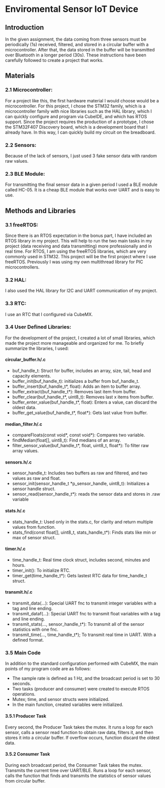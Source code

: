 # Enviromental Sensor IoT Device

## Introduction
In the given assignment, the data coming from three sensors must be periodically (1s) received, filtered, and stored in a circular buffer with a microcontroller. After that, the data stored in the buffer will be transmitted over Bluetooth in a longer period (30s). These instructions have been carefully followed to create a project that works.

## Materials
### 2.1 Microcontroller:
For a project like this, the first hardware material I would choose would be a microcontroller. For this project, I chose the STM32 family, which is a microcontroller family with nice libraries such as the HAL library, which I can quickly configure and program via CubeIDE, and which has RTOS support. Since the project requires the production of a prototype, I chose the STM32F407 Discovery board, which is a development board that I already have. In this way, I can quickly build my circuit on the breadboard.

### 2.2 Sensors:
Because of the lack of sensors, I just used 3 fake sensor data with random raw values.

### 2.3 BLE Module:
For transmitting the final sensor data in a given period I used a BLE module called HC-05. It is a cheap BLE module that works over UART and is easy to use. 

## Methods and Libraries
### 3.1 freeRTOS:
Since there is an RTOS expectation in the bonus part, I have included an RTOS library in my project. This will help to run the two main tasks in my project (data receiving and data transmitting) more professionally and in real time. For RTOS, I am using the freeRTOS libraries, which are very commonly used in STM32. This project will be the first project where I use freeRTOS. Previously I was using my own multithread library for PIC microcontrollers.

### 3.2 HAL:
I also used the HAL library for I2C and UART communication of my project.

### 3.3 RTC:
I use an RTC that I configured via CubeMX.

### 3.4 User Defined Libraries:
For the development of the project, I created a lot of small libraries, which made the project more manageable and organized for me. To briefly summarize the libraries, I used:

#### circular_buffer.h/.c
- buf_handle_t: Struct for buffer, includes an array, size, tail, head and capacity elements.
- buffer_init(buf_handle_t): initializes a buffer from buf_handle_t.
- buffer_insert(buf_handle_t*, float): Adds an item to buffer array.
- buffer_extract(buf_handle_t*): Removes last item from buffer.
- buffer_clear(buf_handle_t*, uint8_t): Removes last x items from buffer.
- buffer_enter_value(buf_handle_t*, float): Enters a value, can discard the oldest data.
- buffer_get_value(buf_handle_t*, float*): Gets last value from buffer. 

#### median_filter.h/.c
- compareFloats(const void*, const void*): Compares two variable.
- findMedian(float[], uint8_t): Find medians of an array.
- filter_sensor_value(buf_handle_t*, float, uint8_t, float*): To filter raw array values.

#### sensors.h/.c
- sensor_handle_t: Includes two buffers as raw and filtered, and two values as raw and float.
- sensor_init(sensor_handle_t *p_sensor_handle, uint8_t): Initializes a sensor handle struct.
- sensor_read(sensor_handle_t*): reads the sensor data and stores in .raw variable

#### stats.h/.c
- stats_handle_t: Used only in the stats.c, for clarity and return multiple values from function.
- stats_find(const float[], uint8_t, stats_handle_t*): Finds stats like min or max of sensor struct.

#### timer.h/.c
- time_handle_t: Real time clock struct, includes second, minutes and hours.
- timer_init(): To initialize RTC.
- timer_get(time_handle_t*): Gets lastest RTC data for time_handle_t struct.

#### transmit.h/.c
- transmit_data(…): Special UART fnc to transmit integer variables with a tag and line ending.
- transmit_dataf(…): Special UART fnc to transmit float variables with a tag and line ending.
- transmit_stats(…, sensor_handle_t*): To transmit all of the sensor statistics with one fnc.
- transmit_time(…, time_handle_t*); To transmit real time in UART. With a defined format.

### 3.5 Main Code
In addition to the standard configuration performed with CubeMX, the main points of my program code are as follows:

- The sample rate is defined as 1 Hz, and the broadcast period is set to 30 seconds.
- Two tasks (producer and consumer) were created to execute RTOS operations.
- Mutex; time, and sensor structs were initialized.
- In the main function, created variables were initialized.

#### 3.5.1 Producer Task
Every second, the Producer Task takes the mutex. It runs a loop for each sensor, calls a sensor read function to obtain raw data, filters it, and then stores it into a circular buffer. If overflow occurs, function discard the oldest data.

#### 3.5.2 Consumer Task
During each broadcast period, the Consumer Task takes the mutex. Transmits the current time over UART/BLE. Runs a loop for each sensor, calls the function that finds and transmits the statistics of sensor values from circular buffer.
